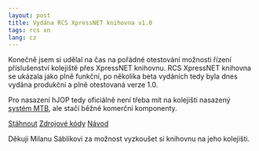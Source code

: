 ```yaml
---
layout: post
title: Vydána RCS XpressNET knihovna v1.0
tags: rcs xn
lang: cz
---
```


Konečně jsem si udělal na čas na pořádné otestování možnosti řízení
příslušenství kolejiště přes XpressNET knihovnu. RCS XpressNET knihovna se
ukázala jako plně funkční, po několika beta vydáních tedy byla dnes vydána
produkční a plně otestovaná verze 1.0.

Pro nasazení hJOP tedy oficiálně není třeba mít na kolejišti nasazený [systém
MTB](https://mtb.kmz-brno.cz/), ale stačí běžné komerční komponenty.

<a class="btn" href="https://github.com/kmzbrnoI/rcs-lib-XpressNET-qt/releases">Stáhnout</a>
<a class="btn" href="https://github.com/kmzbrnoI/rcs-lib-XpressNET-qt">Zdrojové kódy</a>
<a class="btn" href="https://github.com/kmzbrnoI/rcs-lib-XpressNET-qt/wiki">Návod</a>

Děkuji Milanu Sáblíkovi za možnost vyzkoušet si knihovnu na jeho kolejišti.
